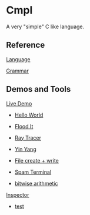 # Cmpl

A very "simple" C like language.

## Reference

[Language](extras/Cmpl.md)

[Grammar](extras/Cmpl.g4)

## Demos and Tools

[Live Demo](demo.html)

* [Hello World](demo.html#libFile&file=HelloWold.ci&content=File.out.write("hello%20world");)

* [Flood It](demo.html#libGfx&file=FloodIt.ci&project=cmplGfx/test/demo/FloodIt.ci)

* [Ray Tracer](demo.html#libGfx&file=RayTracer0.ci&project=cmplGfx/test/demo/RayTracer0.ci)

* [Yin Yang](demo.html#libGfx&file=pd.yinyang.ci&project=cmplGfx/test/pd.yinyang.ci)

* [File create + write](demo.html#libFile&file=file.ci&content=Ly8gdGVzdCB3cml0aW5nIGludG8gYSBmaWxlCi8vIGFmdGVyIGV4ZWN1dGlvbiwgcmVmcmVzaCB0aGUgbGlzdCBvZiBmaWxlcyB0byBzZWUgdGhlIG91dHB1dAoKRmlsZSBmaWxlID0gRmlsZS5jcmVhdGUoImEudHh0Iik7CmZpbGUud3JpdGUoIlRoZSBxdWljayBicm93biBmb3gganVtcHMgb3ZlciB0aGUgbGF6eSBkb2cuXG4iKTsKZmlsZS5jbG9zZSgpOwo)

* [Spam Terminal](demo.html#file=SpamTerminal.ci&content=Zm9yIChpbnQgaSA9IDA7IGkgPCAxMDAwMDsgaSArPSAxKSB7Cglmb3IgKGludCBqID0gMDsgaiA8IDEwMDAwOyBqICs9IDEpIHt9CglkZWJ1ZygibWVzc2FnZSIsIGkpOwp9Cg)

* [bitwise arithmetic](demo.html#file=BitwiseArithmetic.ci&project=cmplStd/test/demo/BitwiseArithmetic.ci)

[Inspector](extras/Inspector/Inspector.html)

* [test](extras/Inspector/Inspector.html#../../extras/dump/test.prof.json)
